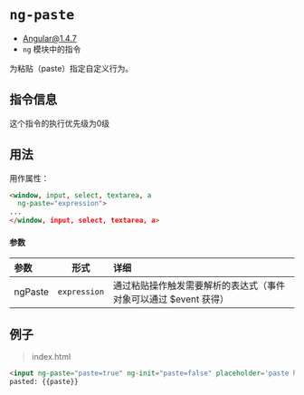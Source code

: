 # `ng-paste`
- Angular@1.4.7
- `ng` 模块中的指令

为粘贴（paste）指定自定义行为。


## 指令信息

这个指令的执行优先级为0级

## 用法

用作属性：

``` html
<window, input, select, textarea, a
  ng-paste="expression">
...
</window, input, select, textarea, a>
```


#### 参数

| 参数 | 形式 | 详细 |
|:----|:---:|:----|
|ngPaste|`expression`| 通过粘贴操作触发需要解析的表达式（事件对象可以通过 $event 获得）|


## 例子

> index.html

``` html
<input ng-paste="paste=true" ng-init="paste=false" placeholder='paste here'>
pasted: {{paste}}
```
